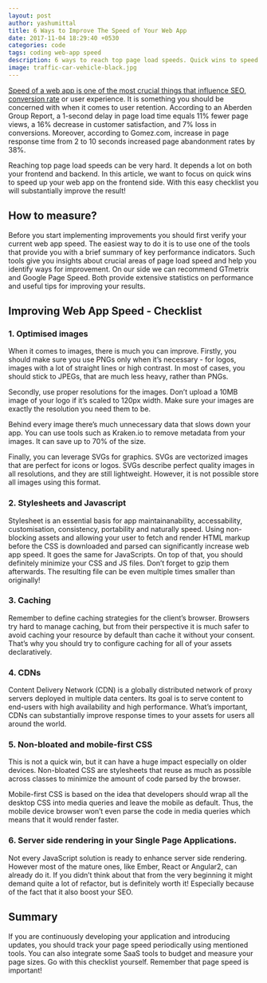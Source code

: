 ```yaml
---
layout: post
author: yashumittal
title: 6 Ways to Improve The Speed of Your Web App
date: 2017-11-04 18:29:40 +0530
categories: code
tags: coding web-app speed
description: 6 ways to reach top page load speeds. Quick wins to speed up your web app on the frontend side. Easy checklist to improve the result!
image: traffic-car-vehicle-black.jpg
---
```


[Speed of a web app is one of the most crucial things that influence SEO, conversion rate](/9-seo-tips-improve-website-performance-drive-traffic) or user experience. It is something you should be concerned with when it comes to user retention. According to an Aberden Group Report, a 1-second delay in page load time equals 11% fewer page views, a 16% decrease in customer satisfaction, and 7% loss in conversions. Moreover, according to Gomez.com, increase in page response time from 2 to 10 seconds increased page abandonment rates by 38%.

Reaching top page load speeds can be very hard. It depends a lot on both your frontend and backend. In this article, we want to focus on quick wins to speed up your web app on the frontend side. With this easy checklist you will substantially improve the result!

## How to measure?

Before you start implementing improvements you should first verify your current web app speed. The easiest way to do it is to use one of the tools that provide you with a brief summary of key performance indicators. Such tools give you insights about crucial areas of page load speed and help you identify ways for improvement. On our side we can recommend GTmetrix and Google Page Speed. Both provide extensive statistics on performance and useful tips for improving your results.

## Improving Web App Speed - Checklist

### 1. Optimised images

When it comes to images, there is much you can improve. Firstly, you should make sure you use PNGs only when it’s necessary - for logos, images with a lot of straight lines or high contrast. In most of cases, you should stick to JPEGs, that are much less heavy, rather than PNGs.

Secondly, use proper resolutions for the images. Don’t upload a 10MB image of your logo if it’s scaled to 120px width. Make sure your images are exactly the resolution you need them to be.

Behind every image there’s much unnecessary data that slows down your app. You can use tools such as Kraken.io to remove metadata from your images. It can save up to 70% of the size.

Finally, you can leverage SVGs for graphics. SVGs are vectorized images that are perfect for icons or logos. SVGs describe perfect quality images in all resolutions, and they are still lightweight. However, it is not possible store all images using this format.

### 2. Stylesheets and Javascript

Stylesheet is an essential basis for app maintainanability, accessability, customisation, consistency, portability and naturally speed. Using non-blocking assets and allowing your user to fetch and render HTML markup before the CSS is downloaded and parsed can significantly increase web app speed. It goes the same for JavaScripts. On top of that, you should definitely minimize your CSS and JS files. Don’t forget to gzip them afterwards. The resulting file can be even multiple times smaller than originally!

### 3. Caching

Remember to define caching strategies for the client’s browser. Browsers try hard to manage caching, but from their perspective it is much safer to avoid caching your resource by default than cache it without your consent. That’s why you should try to configure caching for all of your assets declaratively.

### 4. CDNs

Content Delivery Network (CDN) is a globally distributed network of proxy servers deployed in multiple data centers. Its goal is to serve content to end-users with high availability and high performance. What’s important, CDNs can substantially improve response times to your assets for users all around the world.

### 5. Non-bloated and mobile-first CSS

This is not a quick win, but it can have a huge impact especially on older devices. Non-bloated CSS are stylesheets that reuse as much as possible across classes to minimize the amount of code parsed by the browser.

Mobile-first CSS is based on the idea that developers should wrap all the desktop CSS into media queries and leave the mobile as default. Thus, the mobile device browser won’t even parse the code in media queries which means that it would render faster.

### 6. Server side rendering in your Single Page Applications.

Not every JavaScript solution is ready to enhance server side rendering. However most of the mature ones, like Ember, React or Angular2, can already do it. If you didn’t think about that from the very beginning it might demand quite a lot of refactor, but is definitely worth it! Especially because of the fact that it also boost your SEO.

## Summary

If you are continuously  developing your application and introducing updates, you should track your page speed periodically using mentioned tools. You can also integrate some SaaS tools to budget and measure your page sizes. Go with this checklist yourself. Remember that page speed is important!

